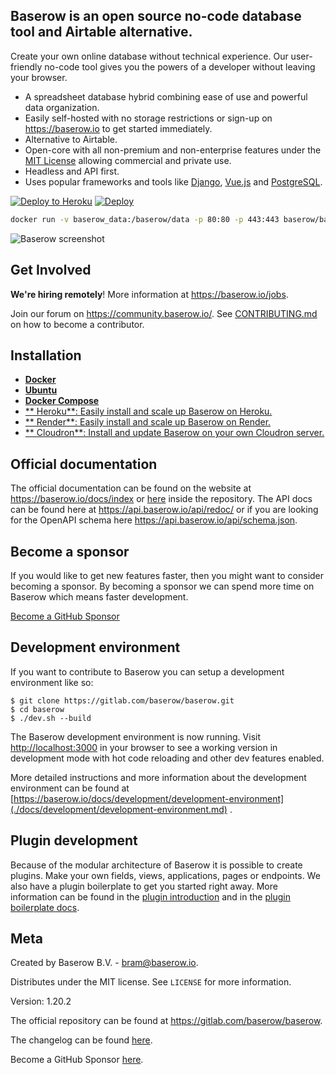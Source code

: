 ## Baserow is an open source no-code database tool and Airtable alternative.

Create your own online database without technical experience. Our user-friendly no-code
tool gives you the powers of a developer without leaving your browser.

* A spreadsheet database hybrid combining ease of use and powerful data organization.
* Easily self-hosted with no storage restrictions or sign-up on https://baserow.io to
  get started immediately.
* Alternative to Airtable.
* Open-core with all non-premium and non-enterprise features under
  the [MIT License](https://choosealicense.com/licenses/mit/) allowing commercial and
  private use.
* Headless and API first.
* Uses popular frameworks and tools like [Django](https://www.djangoproject.com/),
  [Vue.js](https://vuejs.org/) and [PostgreSQL](https://www.postgresql.org/).

[![Deploy to Heroku](https://www.herokucdn.com/deploy/button.svg)](https://heroku.com/deploy?template=https://github.com/bram2w/baserow/tree/master)
[![Deploy](https://pub-da36157c854648669813f3f76c526c2b.r2.dev/deploy-on-elestio-black.png)](https://elest.io/open-source/baserow)

```bash
docker run -v baserow_data:/baserow/data -p 80:80 -p 443:443 baserow/baserow:1.20.2
```

![Baserow screenshot](docs/assets/screenshot.png "Baserow screenshot")

## Get Involved

**We're hiring remotely**! More information at https://baserow.io/jobs.

Join our forum on https://community.baserow.io/. See
[CONTRIBUTING.md](./CONTRIBUTING.md) on how to become a contributor.

## Installation

* [**Docker**](docs/installation/install-with-docker.md)
* [**Ubuntu**](docs/installation/install-on-ubuntu.md)
* [**Docker Compose** ](docs/installation/install-with-docker-compose.md)
* [**
  Heroku**: Easily install and scale up Baserow on Heroku.](docs/installation/install-on-heroku.md)
* [**
  Render**: Easily install and scale up Baserow on Render.](docs/installation/install-on-render.md)
* [**
  Cloudron**: Install and update Baserow on your own Cloudron server.](docs/installation/install-on-cloudron.md)

## Official documentation

The official documentation can be found on the website at https://baserow.io/docs/index
or [here](./docs/index.md) inside the repository. The API docs can be found here at
https://api.baserow.io/api/redoc/ or if you are looking for the OpenAPI schema here
https://api.baserow.io/api/schema.json.

## Become a sponsor

If you would like to get new features faster, then you might want to consider becoming a
sponsor. By becoming a sponsor we can spend more time on Baserow which means faster
development.

[Become a GitHub Sponsor](https://github.com/sponsors/bram2w)

## Development environment

If you want to contribute to Baserow you can setup a development environment like so:

```
$ git clone https://gitlab.com/baserow/baserow.git
$ cd baserow
$ ./dev.sh --build
```

The Baserow development environment is now running.
Visit [http://localhost:3000](http://localhost:3000) in your browser to see a working
version in development mode with hot code reloading and other dev features enabled.

More detailed instructions and more information about the development environment can be
found
at [https://baserow.io/docs/development/development-environment](./docs/development/development-environment.md)
.

## Plugin development

Because of the modular architecture of Baserow it is possible to create plugins. Make
your own fields, views, applications, pages or endpoints. We also have a plugin
boilerplate to get you started right away. More information can be found in the
[plugin introduction](./docs/plugins/introduction.md) and in the
[plugin boilerplate docs](./docs/plugins/boilerplate.md).

## Meta

Created by Baserow B.V. - bram@baserow.io.

Distributes under the MIT license. See `LICENSE` for more information.

Version: 1.20.2

The official repository can be found at https://gitlab.com/baserow/baserow.

The changelog can be found [here](./changelog.md).

Become a GitHub Sponsor [here](https://github.com/sponsors/bram2w).
